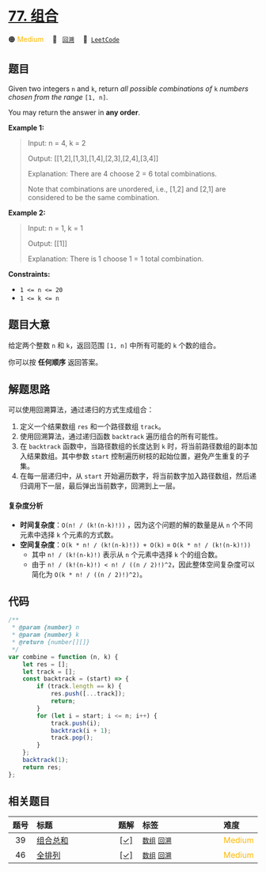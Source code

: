 # [77. 组合](https://leetcode.com/problems/combinations)

🟠 <font color=#ffb800>Medium</font>&emsp; 🔖&ensp; [`回溯`](/tag/backtracking.md)&emsp; 🔗&ensp;[`LeetCode`](https://leetcode.com/problems/combinations)

## 题目

Given two integers `n` and `k`, return _all possible combinations of_ `k`
_numbers chosen from the range_ `[1, n]`.

You may return the answer in **any order**.

**Example 1:**

> Input: n = 4, k = 2
>
> Output: [[1,2],[1,3],[1,4],[2,3],[2,4],[3,4]]
>
> Explanation: There are 4 choose 2 = 6 total combinations.
>
> Note that combinations are unordered, i.e., [1,2] and [2,1] are considered to be the same combination.

**Example 2:**

> Input: n = 1, k = 1
>
> Output: [[1]]
>
> Explanation: There is 1 choose 1 = 1 total combination.

**Constraints:**

- `1 <= n <= 20`
- `1 <= k <= n`

## 题目大意

给定两个整数 `n` 和 `k`，返回范围 `[1, n]` 中所有可能的 `k` 个数的组合。

你可以按 **任何顺序** 返回答案。

## 解题思路

可以使用回溯算法，通过递归的方式生成组合：

1. 定义一个结果数组 `res` 和一个路径数组 `track`。
2. 使用回溯算法，通过递归函数 `backtrack` 遍历组合的所有可能性。
3. 在 `backtrack` 函数中，当路径数组的长度达到 `k` 时，将当前路径数组的副本加入结果数组。其中参数 `start` 控制遍历树枝的起始位置，避免产生重复的子集。
4. 在每一层递归中，从 `start` 开始遍历数字，将当前数字加入路径数组，然后递归调用下一层，最后弹出当前数字，回溯到上一层。

#### 复杂度分析

- **时间复杂度**：`O(n! / (k!(n-k)!))` ，因为这个问题的解的数量是从 `n` 个不同元素中选择 `k` 个元素的方式数。
- **空间复杂度**：`O(k * n! / (k!(n-k)!)) + O(k)` = `O(k * n! / (k!(n-k)!))`
  - 其中 `n! / (k!(n-k)!)` 表示从 `n` 个元素中选择 `k` 个的组合数。
  - 由于 `n! / (k!(n-k)!) < n! / ((n / 2)!)^2`，因此整体空间复杂度可以简化为 `O(k * n! / ((n / 2)!)^2)`。

## 代码

```javascript
/**
 * @param {number} n
 * @param {number} k
 * @return {number[][]}
 */
var combine = function (n, k) {
	let res = [];
	let track = [];
	const backtrack = (start) => {
		if (track.length == k) {
			res.push([...track]);
			return;
		}
		for (let i = start; i <= n; i++) {
			track.push(i);
			backtrack(i + 1);
			track.pop();
		}
	};
	backtrack(1);
	return res;
};
```

## 相关题目

<!-- prettier-ignore -->
| 题号 | 标题 | 题解 | 标签 | 难度 |
| :------: | :------ | :------: | :------ | :------ |
| 39 | [组合总和](https://leetcode.com/problems/combination-sum) | [[✓]](/problem/0039.md) |  [`数组`](/tag/array.md) [`回溯`](/tag/backtracking.md) | <font color=#ffb800>Medium</font> |
| 46 | [全排列](https://leetcode.com/problems/permutations) | [[✓]](/problem/0046.md) |  [`数组`](/tag/array.md) [`回溯`](/tag/backtracking.md) | <font color=#ffb800>Medium</font> |

<style>
.blue {
    background-color: #096dd9;
    padding: 0.25rem 0.5rem;
    margin: 0;
    font-size: 0.85em;
    border-radius: 3px;
    color: white;
    font-weight: 500;
}
table th:first-of-type { width: 10%; }
table th:nth-of-type(2) { width: 35%; }
table th:nth-of-type(3) { width: 10%; }
table th:nth-of-type(4) { width: 35%; }
table th:nth-of-type(5) { width: 10%; }
</style>
